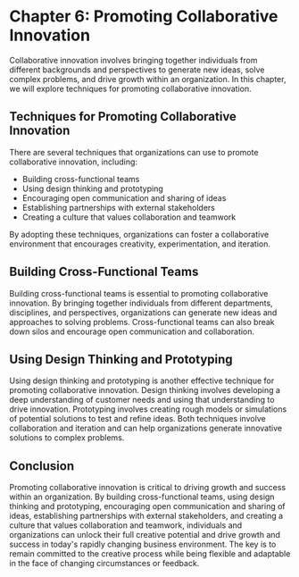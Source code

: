 Chapter 6: Promoting Collaborative Innovation
=============================================

Collaborative innovation involves bringing together individuals from different backgrounds and perspectives to generate new ideas, solve complex problems, and drive growth within an organization. In this chapter, we will explore techniques for promoting collaborative innovation.

Techniques for Promoting Collaborative Innovation
-------------------------------------------------

There are several techniques that organizations can use to promote collaborative innovation, including:

* Building cross-functional teams
* Using design thinking and prototyping
* Encouraging open communication and sharing of ideas
* Establishing partnerships with external stakeholders
* Creating a culture that values collaboration and teamwork

By adopting these techniques, organizations can foster a collaborative environment that encourages creativity, experimentation, and iteration.

Building Cross-Functional Teams
-------------------------------

Building cross-functional teams is essential to promoting collaborative innovation. By bringing together individuals from different departments, disciplines, and perspectives, organizations can generate new ideas and approaches to solving problems. Cross-functional teams can also break down silos and encourage open communication and collaboration.

Using Design Thinking and Prototyping
-------------------------------------

Using design thinking and prototyping is another effective technique for promoting collaborative innovation. Design thinking involves developing a deep understanding of customer needs and using that understanding to drive innovation. Prototyping involves creating rough models or simulations of potential solutions to test and refine ideas. Both techniques involve collaboration and iteration and can help organizations generate innovative solutions to complex problems.

Conclusion
----------

Promoting collaborative innovation is critical to driving growth and success within an organization. By building cross-functional teams, using design thinking and prototyping, encouraging open communication and sharing of ideas, establishing partnerships with external stakeholders, and creating a culture that values collaboration and teamwork, individuals and organizations can unlock their full creative potential and drive growth and success in today's rapidly changing business environment. The key is to remain committed to the creative process while being flexible and adaptable in the face of changing circumstances or feedback.
